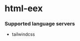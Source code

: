 <!--- THIS DOCUMENT IS AUTOMATICALLY GENERATED, DON'T EDIT IT -->
# html-eex

### Supported language servers

- tailwindcss
